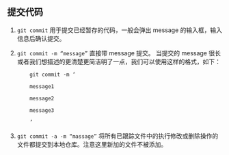 ## 提交代码

1. `git commit` 用于提交已经暂存的代码，一般会弹出 message 的输入框，输入信息后确认提交。
2. `git commit -m “message”` 直接带 message 提交。
    当提交的 message 很长或者我们想描述的更清楚更简洁明了一点，我们可以使用这样的格式，如下：

    ```
        git commit -m ‘

        message1

        message2

        message3

        ’
    ```
3. `git commit -a -m “massage”` 将所有已跟踪文件中的执行修改或删除操作的文件都提交到本地仓库。注意这里新加的文件不被添加。
